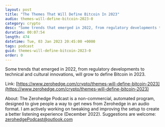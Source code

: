 ```yaml
---
layout: post
title: "The Themes That Will Define Bitcoin In 2023"
audio: themes-will-define-bitcoin-2023-0
category: crypto
desc: "Some trends that emerged in 2022, from regulatory developments to technical and cultural innovations, will grow to define Bitcoin in 2023."
duration: 00:07:54
length: 474
datetime: Tue, 03 Jan 2023 20:45:00 +0000
tags: podcast
guid: themes-will-define-bitcoin-2023-0
order: 0
---
```

Some trends that emerged in 2022, from regulatory developments to technical and cultural innovations, will grow to define Bitcoin in 2023.

Link: [https://www.zerohedge.com/crypto/themes-will-define-bitcoin-2023](https://www.zerohedge.com/crypto/themes-will-define-bitcoin-2023)

About: The Zerohedge Podcast is a non-commercial, automated program, designed to give people a way to get news from Zerohedge in an audio format.  I am actively working on tweaking and improving the setup to create a better listening experience (December 2022).  Suggestions are welcome: [zerohedgePodcast@outlook.com](mailto:zerohedgePodcast@outlook.com)